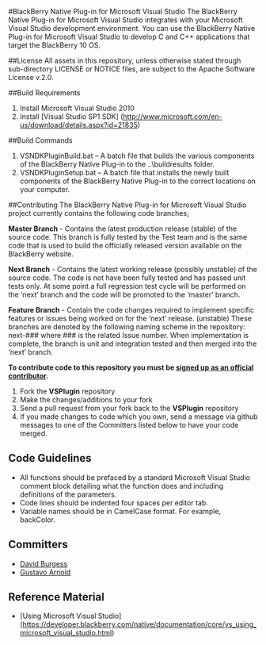 #BlackBerry Native Plug-in for Microsoft Visual Studio
The BlackBerry Native Plug-in for Microsoft Visual Studio integrates with your Microsoft Visual Studio development environment. You can use the BlackBerry Native Plug-in for Microsoft Visual Studio to develop C and C++ applications that target the BlackBerry 10 OS.

##License
All assets in this repository, unless otherwise stated through sub-directory LICENSE or NOTICE files, are subject to the Apache Software License v.2.0.

##Build Requirements
1. Install Microsoft Visual Studio 2010
2. Install [Visual Studio SP1 SDK] (http://www.microsoft.com/en-us/download/details.aspx?id=21835)

##Build Commands
1. VSNDKPluginBuild.bat – A batch file that builds the various components of the BlackBerry Native Plug-in to the ..\buildresults folder.
2. VSNDKPluginSetup.bat – A batch file that installs the newly built components of the BlackBerry Native Plug-in to the correct locations on your computer. 

##Contributing
The BlackBerry Native Plug-in for Microsoft Visual Studio project currently contains the following code branches; 

**Master Branch** - Contains the latest production release (stable) of the source code.  This branch is fully tested by the Test team and is the same code that is used to build the officially released version available on the BlackBerry website.   

**Next Branch** - Contains the latest working release (possibly unstable) of the source code.  The code is not have been fully tested and has passed unit tests only.  At some point a full regression test cycle will be performed on the ‘next’ branch and the code will be promoted to the ‘master’ branch.

**Feature Branch** - Contain the code changes required to implement specific features or issues being worked on for the ‘next’ release. (unstable)  These branches are denoted by the following naming scheme in the repository: next-### where ### is the related Issue number.   When implementation is complete, the branch is unit and integration tested and then merged into the ‘next’ branch.

**To contribute code to this repository you must be [signed up as an official contributor](http://blackberry.github.com/howToContribute.html).**

1. Fork the **VSPlugin** repository
2. Make the changes/additions to your fork
3. Send a pull request from your fork back to the **VSPlugin** repository
4. If you made changes to code which you own, send a message via github messages to one of the Committers listed below to have your code merged.

## Code Guidelines
* All functions should be prefaced by a standard Microsoft Visual Studio comment block detailing what the function does and including definitions of the parameters.
* Code lines should be indented four spaces per editor tab.
* Variable names should be in CamelCase format. For example, backColor.

## Committers
* [David Burgess](http://github.com/dbrgss)
* [Gustavo Arnold](http://github.com/guarnold)

## Reference Material
* [Using Microsoft Visual Studio] (https://developer.blackberry.com/native/documentation/core/vs_using_microsoft_visual_studio.html)
